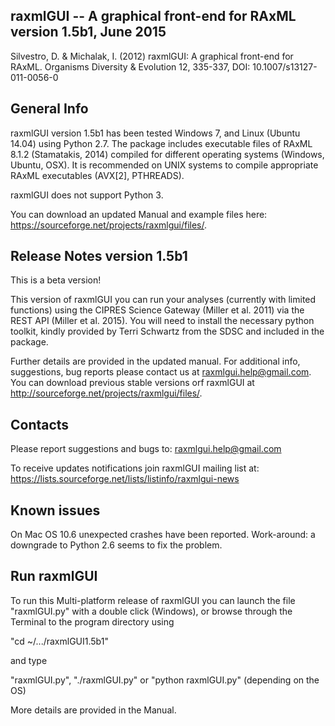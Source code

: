 raxmlGUI -- A graphical front-end for RAxML
                   version 1.5b1, June 2015
----------------------------------------

Silvestro, D. & Michalak, I. (2012) raxmlGUI: A graphical front-end for RAxML. 
Organisms Diversity & Evolution 12, 335-337, DOI: 10.1007/s13127-011-0056-0

General Info
----------------------------------------
raxmlGUI version 1.5b1 has been tested Windows 7, and Linux (Ubuntu 14.04) 
using Python 2.7.
The package includes executable files of RAxML 8.1.2 (Stamatakis, 2014) 
compiled for different operating systems (Windows, Ubuntu, OSX).
It is recommended on UNIX systems to compile appropriate RAxML executables
(AVX[2], PTHREADS).

raxmlGUI does not support Python 3.

You can download an updated Manual and example files here:
https://sourceforge.net/projects/raxmlgui/files/.


Release Notes version 1.5b1
----------------------------------------
This is a beta version! 

This version of raxmlGUI you can run your analyses (currently with limited
functions) using the CIPRES Science Gateway (Miller et al. 2011) via the
REST API (Miller et al. 2015). You will need to install the necessary
python toolkit, kindly provided by Terri Schwartz from the SDSC and
included in the package.

Further details are provided in the updated manual. For additional info,
suggestions, bug reports please contact us at raxmlgui.help@gmail.com.
You can download previous stable versions orf raxmlGUI at
http://sourceforge.net/projects/raxmlgui/files/.


Contacts
----------------------------------------
Please report suggestions and bugs to:
	raxmlgui.help@gmail.com	

To receive updates notifications join raxmlGUI mailing list at:
	https://lists.sourceforge.net/lists/listinfo/raxmlgui-news


Known issues
----------------------------------------
On Mac OS 10.6 unexpected crashes have been reported.
Work-around: a downgrade to Python 2.6 seems to fix the problem.


Run raxmlGUI
----------------------------------------

To run this Multi-platform release of raxmlGUI you can launch the file 
"raxmlGUI.py" with a double click (Windows), or browse through the Terminal 
to the program directory using

"cd ~/.../raxmlGUI1.5b1" 

and type

"raxmlGUI.py", "./raxmlGUI.py" or "python raxmlGUI.py" (depending on the OS)

More details are provided in the Manual. 
